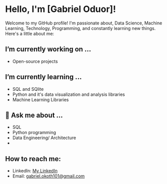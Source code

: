 # Hello, I'm [Gabriel Oduor]!

Welcome to my GitHub profile! I'm passionate about, Data Science, Machine Learning, Technology, Programming, and constantly learning new things. Here's a little about me:

##  I’m currently working on ...
- Open-source projects
  

##  I’m currently learning ...
- SQL and SQlite 
- Python and it's data visualization and analysis libraries
- Machine Learning Libraries

## 💬 Ask me about ...
- SQL
- Python programming
- Data Engineering/ Architecture
- 
##  How to reach me:
- LinkedIn: [My LinkedIn](linkedin.com/in/gabriel-oduor)
- Email: gabriel.okoth101@gmail.com


